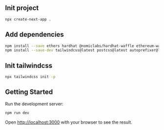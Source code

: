 ## Init project
```bash
npx create-next-app .
```

## Add dependencies
```bash
npm install --save ethers hardhat @nomiclabs/hardhat-waffle ethereum-waffle chai @nomiclabs/hardhat-ethers @openzeppelin/contracts axios ipfs-http-client web3modal
npm install --save-dev tailwindcss@latest postcss@latest autoprefixer@latest
```

## Init tailwindcss
```bash
npx tailwindcss init -p
```

## Getting Started
Run the development server:

```bash
npm run dev
```

Open [http://localhost:3000](http://localhost:3000) with your browser to see the result.

